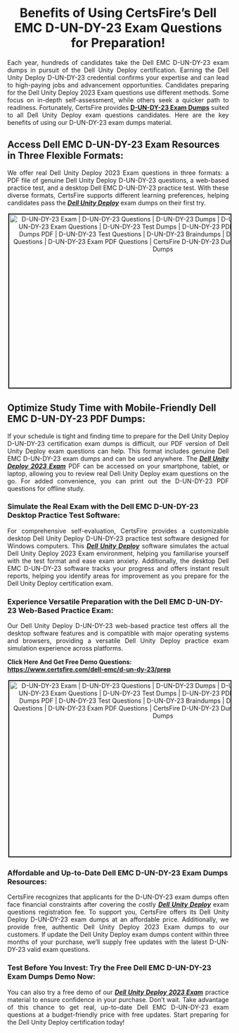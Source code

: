 <h1 style="text-align: center;"><strong>Benefits of Using CertsFire’s Dell EMC D-UN-DY-23 Exam Questions for Preparation!</strong></h1>

<p style="text-align: justify;">Each year, hundreds of candidates take the Dell EMC D-UN-DY-23 exam dumps in pursuit of the Dell Unity Deploy certification. Earning the Dell Unity Deploy D-UN-DY-23 credential confirms your expertise and can lead to high-paying jobs and advancement opportunities. Candidates preparing for the Dell Unity Deploy 2023 Exam questions use different methods. Some focus on in-depth self-assessment, while others seek a quicker path to readiness. Fortunately, CertsFire provides <strong><a href="https://www.certsfire.com/dell-emc/d-un-dy-23/prep">D-UN-DY-23 Exam Dumps</a></strong> suited to all Dell Unity Deploy exam questions candidates. Here are the key benefits of using our D-UN-DY-23 exam dumps material.</p>

<h2><strong>Access Dell EMC D-UN-DY-23 Exam Resources in Three Flexible Formats:</strong></h2>

<p style="text-align: justify;">We offer real Dell Unity Deploy 2023 Exam questions in three formats: a PDF file of genuine Dell Unity Deploy D-UN-DY-23 questions, a web-based practice test, and a desktop Dell EMC D-UN-DY-23 practice test. With these diverse formats, CertsFire supports different learning preferences, helping candidates pass the <u><em><strong>Dell Unity Deploy</strong></em></u> exam dumps on their first try.</p>

<p style="text-align: center;"><img alt="D-UN-DY-23 Exam | D-UN-DY-23 Questions | D-UN-DY-23 Dumps | D-UN-DY-23 Exam Dumps | D-UN-DY-23 Exam Questions | D-UN-DY-23 Test Dumps | D-UN-DY-23 PDF Questions | D-UN-DY-23 Dumps PDF | D-UN-DY-23 Test Questions | D-UN-DY-23 Braindumps | D-UN-DY-23 Practice Exam Questions | D-UN-DY-23 Exam PDF Questions | CertsFire D-UN-DY-23 Dumps | Dell EMC D-UN-DY-23 Dumps" src="https://i.ibb.co/3SDHvN0/cybermonday.jpg" style="width: 700px; height: 393px; border-width: 2px; border-style: solid; margin: 2px;" /></p>

<h2><strong>Optimize Study Time with Mobile-Friendly Dell EMC D-UN-DY-23 PDF Dumps:</strong></h2>

<p style="text-align: justify;">If your schedule is tight and finding time to prepare for the Dell Unity Deploy D-UN-DY-23 certification exam dumps is difficult, our PDF version of Dell Unity Deploy exam questions can help. This format includes genuine Dell EMC D-UN-DY-23 exam dumps and can be used anywhere. The <u><em><strong>Dell Unity Deploy 2023 Exam</strong></em></u> PDF can be accessed on your smartphone, tablet, or laptop, allowing you to review real Dell Unity Deploy exam questions on the go. For added convenience, you can print out the D-UN-DY-23 PDF questions for offline study.</p>

<h3><strong>Simulate the Real Exam with the Dell EMC D-UN-DY-23 Desktop Practice Test Software:</strong></h3>

<p style="text-align: justify;">For comprehensive self-evaluation, CertsFire provides a customizable desktop Dell Unity Deploy D-UN-DY-23 practice test software designed for Windows computers. This <u><em><strong>Dell Unity Deploy</strong></em></u> software simulates the actual Dell Unity Deploy 2023 Exam environment, helping you familiarise yourself with the test format and ease exam anxiety. Additionally, the desktop Dell EMC D-UN-DY-23 software tracks your progress and offers instant result reports, helping you identify areas for improvement as you prepare for the Dell Unity Deploy certification exam.</p>

<h3><strong>Experience Versatile Preparation with the Dell EMC D-UN-DY-23 Web-Based Practice Exam:</strong></h3>

<p style="text-align: justify;">Our Dell Unity Deploy D-UN-DY-23 web-based practice test offers all the desktop software features and is compatible with major operating systems and browsers, providing a versatile Dell Unity Deploy practice exam simulation experience across platforms.</p>

<p><strong>Click Here And Get Free Demo Questions: <a href="https://www.certsfire.com/dell-emc/d-un-dy-23/prep">https://www.certsfire.com/dell-emc/d-un-dy-23/prep</a></strong></p>

<p style="text-align: center;"><img alt="D-UN-DY-23 Exam | D-UN-DY-23 Questions | D-UN-DY-23 Dumps | D-UN-DY-23 Exam Dumps | D-UN-DY-23 Exam Questions | D-UN-DY-23 Test Dumps | D-UN-DY-23 PDF Questions | D-UN-DY-23 Dumps PDF | D-UN-DY-23 Test Questions | D-UN-DY-23 Braindumps | D-UN-DY-23 Practice Exam Questions | D-UN-DY-23 Exam PDF Questions | CertsFire D-UN-DY-23 Dumps | Dell EMC D-UN-DY-23 Dumps" src="https://i.ibb.co/kMPNpqq/Cyber-Monday0.jpg" style="width: 700px; height: 398px; border-width: 2px; border-style: solid; margin: 2px;" /></p>

<h3><strong>Affordable and Up-to-Date Dell EMC D-UN-DY-23 Exam Dumps Resources:</strong></h3>

<p style="text-align: justify;">CertsFire recognizes that applicants for the D-UN-DY-23 exam dumps often face financial constraints after covering the costly <u><em><strong>Dell Unity Deploy</strong></em></u> exam questions registration fee. To support you, CertsFire offers its Dell Unity Deploy D-UN-DY-23 exam dumps at an affordable price. Additionally, we provide free, authentic Dell Unity Deploy 2023 Exam dumps to our customers. If update the Dell Unity Deploy exam dumps content within three months of your purchase, we’ll supply free updates with the latest D-UN-DY-23 valid exam questions.</p>

<h3><strong>Test Before You Invest: Try the Free Dell EMC D-UN-DY-23 Exam Dumps Demo Now:</strong></h3>

<p style="text-align: justify;">You can also try a free demo of our <u><em><strong>Dell Unity Deploy 2023 Exam</strong></em></u> practice material to ensure confidence in your purchase. Don’t wait. Take advantage of this chance to get real, up-to-date Dell EMC D-UN-DY-23 exam questions at a budget-friendly price with free updates. Start preparing for the Dell Unity Deploy certification today!</p>
